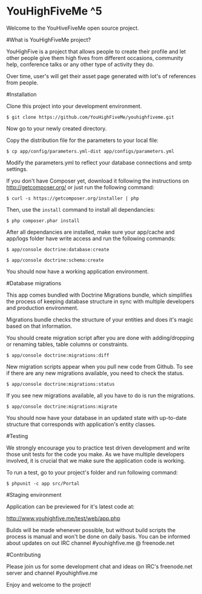 YouHighFiveMe ^5
================

Welcome to the YouHiveFiveMe open source project.

#What is YouHighFiveMe project?

YouHighFive is a project that allows people to create their profile and let
other people give them high fives from different occasions, community help,
conference talks or any other type of activity they do.

Over time, user's will get their asset page generated with lot's of references
from people.

#Installation

Clone this project into your development environment.

    $ git clone https://github.com/YouHighFiveMe/youhighfiveme.git

Now go to your newly created directory.

Copy the distribution file for the parameters to your local file:

    $ cp app/config/parameters.yml-dist app/configs/parameters.yml

Modify the parameters.yml to reflect your database connections and smtp settings.

If you don't have Composer yet, download it following the instructions on
http://getcomposer.org/ or just run the following command:

    $ curl -s https://getcomposer.org/installer | php

Then, use the `install` command to install all dependancies:

    $ php composer.phar install

After all dependancies are installed, make sure your app/cache and app/logs
folder have write access and run the following commands:

    $ app/console doctrine:database:create

    $ app/console doctrine:schema:create

You should now have a working application environment.

#Database migrations

This app comes bundled with Doctrine Migrations bundle, which simplifies the
process of keeping database structure in sync with multiple developers and
production environment.

Migrations bundle checks the structure of your entities and does it's magic
based on that information.

You should create migration script after you are done with adding/dropping or
renaming tables, table columns or constraints.

    $ app/console doctrine:migrations:diff

New migration scripts appear when you pull new code from Github. To see if there
are any new migrations available, you need to check the status.

    $ app/console doctrine:migrations:status

If you see new migrations available, all you have to do is run the migrations.

    $ app/console doctrine:migrations:migrate

You should now have your database in an updated state with up-to-date structure
that corresponds with application's entity classes.

#Testing

We strongly encourage you to practice test driven development and write those
unit tests for the code you make. As we have multiple developers involved,
it is crucial that we make sure the application code is working.

To run a test, go to your project's folder and run following command:

    $ phpunit -c app src/Portal

#Staging environment

Application can be previewed for it's latest code at:

http://www.youhighfive.me/test/web/app.php

Builds will be made whenever possible, but without build scripts the process is
manual and won't be done on daily basis. You can be informed about updates
on out IRC channel #youhighfive.me @ freenode.net

#Contributing

Please join us for some development chat and ideas on IRC's freenode.net server
and channel #youhighfive.me

Enjoy and welcome to the project!